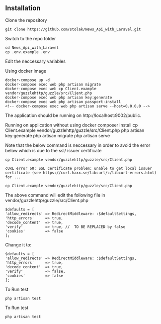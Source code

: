 ## Installation

Clone the repository

    git clone https://github.com/stolak/News_Api_with_Laravel.git

Switch to the repo folder

    cd News_Api_with_Laravel
    cp .env.example .env
Edit the neccessary variables

Using docker image 

    docker-compose up -d
    docker-compose exec web php artisan migrate
    docker-compose exec web cp Client.example vendor/guzzlehttp/guzzle/src/Client.php
    docker-compose exec web php artisan key:generate
    docker-compose exec web php artisan passport:install
    <!-- docker-compose exec web php artisan serve --host=0.0.0.0 -->

The application should be running on http://localhost:9002/public. 


Running on application without using docker
    composer install
    cp Client.example vendor/guzzlehttp/guzzle/src/Client.php
    php artisan key:generate
    php artisan migrate
    php artisan serve

Note that  the below command is neccessary in order to avoid the error below which is due to the ssl/ issuer certificate

    cp Client.example vendor/guzzlehttp/guzzle/src/Client.php

    cURL error 60: SSL certificate problem: unable to get local issuer certificate (see https://curl.haxx.se/libcurl/c/libcurl-errors.html) for ...

    cp Client.example vendor/guzzlehttp/guzzle/src/Client.php

The above command will edit the following file in vendor/guzzlehttp/guzzle/src/Client.php

    $defaults = [
    'allow_redirects' => RedirectMiddleware: :$defaultSettings,
    'http_errors'     => true,
    'decode_content'  => true,
    'verify'          => true, //  TO BE REPLACED by false
    'cookies'         => false
    ];

Change it to:

    $defaults = [
    'allow_redirects' => RedirectMiddleware: :$defaultSettings,
    'http_errors'     => true,
    'decode_content'  => true,
    'verify'          => false,
    'cookies'         => false
    ];

To Run test

    php artisan test



To Run test

    php artisan test


